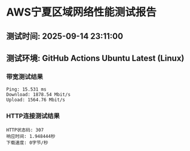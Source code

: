 # AWS宁夏区域网络性能测试报告
## 测试时间: 2025-09-14 23:11:00
## 测试环境: GitHub Actions Ubuntu Latest (Linux)

### 带宽测试结果
```
Ping: 15.531 ms
Download: 1878.54 Mbit/s
Upload: 1564.76 Mbit/s
```

### HTTP连接测试结果
```
HTTP状态码: 307
响应时间: 1.948444秒
下载速度: 0字节/秒
```

